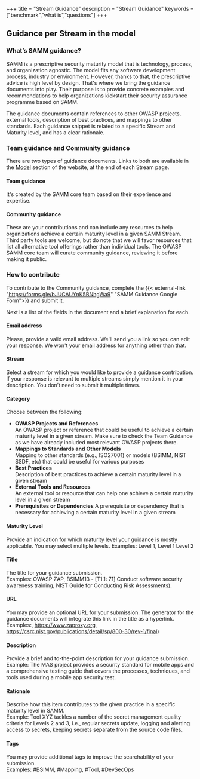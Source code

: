 +++
title = "Stream Guidance"
description = "Stream Guidance"
keywords = ["benchmark","what is","questions"]
+++

## Guidance per Stream in the model

### What’s SAMM guidance?
SAMM is a prescriptive security maturity model that is technology, process, and organization agnostic. The model fits any software development process, industry or environment. However, thanks to that, the prescriptive advice is high level by design. That's where we bring the guidance documents into play. Their purpose is to provide concrete examples and recommendations to help organizations kickstart their security assurance programme based on SAMM.

The guidance documents contain references to other OWASP projects, external tools, description of best practices, and mappings to other standards. Each guidance snippet is related to a specific Stream and Maturity level, and has a clear rationale.

### Team guidance and Community guidance
There are two types of guidance documents. Links to both are available in the [Model](/model) section of the website, at the end of each Stream page.

#### Team guidance  
It's created by the SAMM core team based on their experience and expertise.

#### Community guidance
These are your contributions and can include any resources to help organizations achieve a certain maturity level in a given SAMM Stream. Third party tools are welcome, but do note that we will favor resources that list all alternative tool offerings rather than individual tools. The OWASP SAMM core team will curate community guidance, reviewing it before making it public.

### How to contribute
To contribute to the Community guidance, complete the {{< external-link "https://forms.gle/bJUCAUYnK5BNhgWa9" "SAMM Guidance Google Form">}} and submit it.

Next is a list of the fields in the document and a brief explanation for each.

 #### Email address 
Please, provide a valid email address. We'll send you a link so you can edit your response. We won't your email address for anything other than that.

 #### Stream 
Select a stream for which you would like to provide a guidance contribution. If your response is relevant to multiple streams simply mention it in your description. You don’t need to submit it multiple times.

 #### Category 
Choose between the following:
- **OWASP Projects and References**  
    An OWASP project or reference that could be useful to achieve a certain maturity level in a given stream. Make sure to check the Team Guidance as we have already included most relevant OWASP projects there. 
- **Mappings to Standards and Other Models**  
    Mapping to other standards (e.g., ISO27001) or models (BSIMM, NIST SSDF, etc) that could be useful for various purposes
- **Best Practices**  
    Description of best practices to achieve a certain maturity level in a given stream
- **External Tools and Resources**  
    An external tool or resource that can help one achieve a certain maturity level in a given stream
- **Prerequisites or Dependencies**
    A prerequisite or dependency that is necessary for achieving a certain maturity level in a given stream


 #### Maturity Level 
Provide an indication for which maturity level your guidance is mostly applicable. You may select multiple levels.
Examples: Level 1, Level 1 Level 2

 #### Title 
The title for your guidance submission.  
Examples: OWASP ZAP, BSIMM13 - [T1.1: 71] Conduct software security awareness training, NIST Guide for Conducting Risk Assessments).

 #### URL 
You may provide an optional URL for your submission. The generator for the guidance documents will integrate this link in the title as a hyperlink.   
Examples:, https://www.zaproxy.org, https://csrc.nist.gov/publications/detail/sp/800-30/rev-1/final)

 #### Description 
Provide a brief and to-the-point description for your guidance submission.  
Example: The MAS project provides a security standard for mobile apps and a comprehensive testing guide that covers the processes, techniques, and tools used during a mobile app security test.

 #### Rationale 
Describe how this item contributes to the given practice in a specific maturity level in SAMM.  
Example: Tool XYZ tackles a number of the secret management quality criteria for Levels 2 and 3, i.e., regular secrets update, logging and alerting access to secrets, keeping secrets separate from the source code files.

 #### Tags 
You may provide additional tags to improve the searchability of your submission.  
Examples: #BSIMM, #Mapping, #Tool, #DevSecOps



